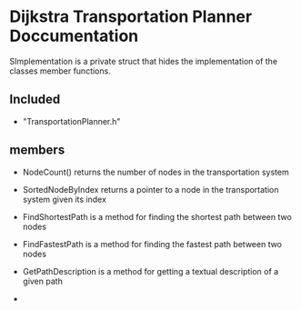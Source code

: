 # Dijkstra Transportation Planner Doccumentation

SImplementation is a private struct that hides the implementation of the classes member functions.

## Included

- "TransportationPlanner.h"

## members

- NodeCount() returns the number of nodes in the transportation system

- SortedNodeByIndex returns a pointer to a node in the transportation system given its index

- FindShortestPath is a method for finding the shortest path between two nodes 

- FindFastestPath is a method for finding the fastest path between two nodes

- GetPathDescription is a method for getting a textual description of a given path

- 